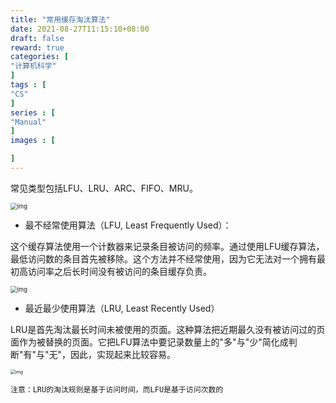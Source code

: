 ```yaml
---
title: "常用缓存淘汰算法"
date: 2021-08-27T11:15:10+08:00
draft: false
reward: true
categories: [
"计算机科学"
]
tags : [
"CS"
]
series : [
"Manual"
]
images : [

]
---
```


[comment]: <> "# 常用缓存淘汰算法"

常见类型包括LFU、LRU、ARC、FIFO、MRU。

<img src="https://picgo.6and.ltd/img/cache-20210621150941552.png" alt="img" style="zoom:67%;" />

- 最不经常使用算法（LFU, Least Frequently Used）：

这个缓存算法使用一个计数器来记录条目被访问的频率。通过使用LFU缓存算法，最低访问数的条目首先被移除。这个方法并不经常使用，因为它无法对一个拥有最初高访问率之后长时间没有被访问的条目缓存负责。

<img src="https://picgo.6and.ltd/img/lfu-1-20210621150948395.png" alt="img" style="zoom:67%;" />

- 最近最少使用算法（LRU, Least Recently Used）

LRU是首先淘汰最长时间未被使用的页面。这种算法把近期最久没有被访问过的页面作为被替换的页面。它把LFU算法中要记录数量上的"多"与"少"简化成判断"有"与"无"，因此，实现起来比较容易。

<img src="https://picgo.6and.ltd/img/lru-20210621150953214.png" alt="img" style="zoom: 50%;" />

```
注意：LRU的淘汰规则是基于访问时间，而LFU是基于访问次数的
```
